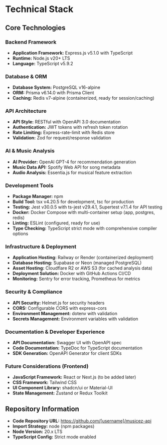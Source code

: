 # Technical Stack

## Core Technologies

### Backend Framework
- **Application Framework:** Express.js v5.1.0 with TypeScript
- **Runtime:** Node.js v20+ LTS
- **Language:** TypeScript v5.9.2

### Database & ORM
- **Database System:** PostgreSQL v16-alpine
- **ORM:** Prisma v6.14.0 with Prisma Client
- **Caching:** Redis v7-alpine (containerized, ready for session/caching)

### API Architecture
- **API Style:** RESTful with OpenAPI 3.0 documentation
- **Authentication:** JWT tokens with refresh token rotation
- **Rate Limiting:** Express-rate-limit with Redis store
- **Validation:** Zod for request/response validation

### AI & Music Analysis
- **AI Provider:** OpenAI GPT-4 for recommendation generation
- **Music Data API:** Spotify Web API for song metadata
- **Audio Analysis:** Essentia.js for musical feature extraction

### Development Tools
- **Package Manager:** npm
- **Build Tool:** tsx v4.20.5 for development, tsc for production
- **Testing:** Jest v30.0.5 with ts-jest v29.4.1, Supertest v7.1.4 for API testing
- **Docker:** Docker Compose with multi-container setup (app, postgres, redis)
- **Linting:** ESLint (configured, ready for use)
- **Type Checking:** TypeScript strict mode with comprehensive compiler options

### Infrastructure & Deployment
- **Application Hosting:** Railway or Render (containerized deployment)
- **Database Hosting:** Supabase or Neon (managed PostgreSQL)
- **Asset Hosting:** Cloudflare R2 or AWS S3 (for cached analysis data)
- **Deployment Solution:** Docker with GitHub Actions CI/CD
- **Monitoring:** Sentry for error tracking, Prometheus for metrics

### Security & Compliance
- **API Security:** Helmet.js for security headers
- **CORS:** Configurable CORS with express-cors
- **Environment Management:** dotenv with validation
- **Secrets Management:** Environment variables with validation

### Documentation & Developer Experience
- **API Documentation:** Swagger UI with OpenAPI spec
- **Code Documentation:** TypeDoc for TypeScript documentation
- **SDK Generation:** OpenAPI Generator for client SDKs

### Future Considerations (Frontend)
- **JavaScript Framework:** React or Next.js (to be added later)
- **CSS Framework:** Tailwind CSS
- **UI Component Library:** shadcn/ui or Material-UI
- **State Management:** Zustand or Redux Toolkit

## Repository Information
- **Code Repository URL:** https://github.com/[username]/musicez-api
- **Import Strategy:** node (npm packages)
- **Node Version:** 20.x LTS
- **TypeScript Config:** Strict mode enabled